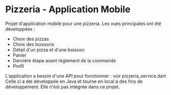 # Pizzeria - Application Mobile

Projet d'application mobile pour une pizzeria. Les vues principales ont été développées :
- Choix des pizzas
- Choix des boissons
- Détail d'un pizza et d'une boisson
- Panier
- Dernière étape avant règlement de la commande
- Profil

L'application a besoin d'une API pour fonctionner : voir pizzeria_service.dart
Celle ci a été développée en Java et tourne en local à des fins de développement.
Elle n'est pas intégrée dans ce projet.
